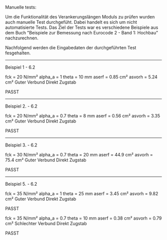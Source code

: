 Manuelle tests:

Um die Funktionalität des Verankerungslängen Moduls zu prüfen wurden auch manuelle Test durchgefüht. Dabei handelt es sich um nicht automatisierte Tests. Das Ziel der Tests war es verschiedene Beispiele aus dem Buch "Beispiele zur Bemessung nach Eurocode 2 - Band 1: Hochbau" nachzurechnen.

Nachfolgend werden die Eingabedaten der durchgeführten Test fesgehalten.

---

Beispiel 1 - 6.2

fck = 20 N/mm²
alpha_a = 1
theta = 10 mm
aserf = 0.85 cm²
asvorh = 5.24 cm²
Guter Verbund
Direkt
Zugstab

PASST

---

Beispiel 2. - 6.2

fck = 20 N/mm²
alpha_a = 0.7
theta = 8 mm
aserf = 0.56 cm²
asvorh = 3.35 cm²
Guter Verbund
Direkt
Zugstab

PASST

---

Beispiel 3. - 6.2

fck = 30 N/mm²
alpha_a = 0.7
theta = 20 mm
aserf = 44.9 cm²
asvorh = 75.4 cm²
Guter Verbund
Direkt
Zugstab

PASST

---

Beispiel 5. - 6.2

fck = 35 N/mm²
alpha_a = 1
theta = 25 mm
aserf = 3.45 cm²
asvorh = 9.82 cm²
Guter Verbund
Direkt
Zugstab

PASST

fck = 35 N/mm²
alpha_a = 0.7
theta = 10 mm
aserf = 0.38 cm²
asvorh = 0.79 cm²
Schlechter Verbund
Direkt
Zugstab

PASST
